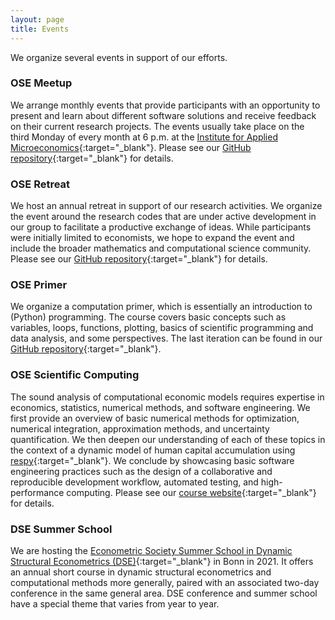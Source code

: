 ```yaml
---
layout: page
title: Events
---
```


We organize several events in support of our efforts.

### OSE Meetup

We arrange monthly events that provide participants with an opportunity to present and learn about different software solutions and receive feedback on their current research projects. The events usually take place on the third Monday of every month at 6&nbsp;p.m. at the [Institute for Applied Microeconomics](https://www.iame.uni-bonn.de){:target="_blank"}. Please see our [GitHub repository](https://github.com/OpenSourceEconomics/ose-meetup){:target="_blank"} for details.

### OSE Retreat

We host an annual retreat in support of our research activities. We organize the event around the research codes that are under active development in our group to facilitate a productive exchange of ideas. While participants were initially limited to economists, we hope to expand the event and include the broader mathematics and computational science community. Please see our [GitHub repository](https://github.com/OpenSourceEconomics/ose-retreat){:target="_blank"} for details.

### OSE Primer

We organize a computation primer, which is essentially an introduction to (Python) programming. The course covers basic concepts such as variables, loops, functions, plotting, basics of scientific programming and data analysis, and some perspectives. The last iteration can be found in our [GitHub repository](https://github.com/OpenSourceEconomics/ose-course-primer){:target="_blank"}.

### OSE Scientific Computing

The sound analysis of computational economic models requires expertise in economics, statistics, numerical methods, and software engineering. We first provide an overview of basic numerical methods for optimization, numerical integration, approximation methods, and uncertainty quantification.  We then deepen our understanding of each of these topics in the context of a dynamic model of human capital accumulation using [respy](https://respy.readthedocs.io){:target="_blank"}. We conclude by showcasing basic software engineering practices such as the design of a collaborative and reproducible development workflow, automated testing, and high-performance computing. Please see our [course website](https://ose-scientific-computing.readthedocs.io){:target="_blank"} for details.


### DSE Summer School

We are hosting the [Econometric Society Summer School in Dynamic Structural Econometrics (DSE)](https://dseconf.org){:target="_blank"} in Bonn in 2021. It offers an annual short course in dynamic structural econometrics and computational methods more generally, paired with an associated two-day conference in the same general area. DSE conference and summer school have a special theme that varies from year to year.
